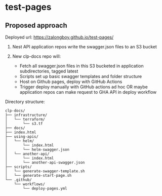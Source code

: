 # test-pages

## Proposed approach

Deployed url: https://zalongboy.github.io/test-pages/

1. Nest API application repos write the swagger.json files to an S3 bucket
2. New clp-docs repo will:

   - Fetch all swagger.json files in this S3 bucketed in application subdirectories, tagged latest
   - Scripts set up basic swagger templates and folder structure
   - Host on Github pages, deploy with GitHub Actions
   - Trigger deploy manually with GitHub actions ad hoc OR maybe application repos can make request to GHA API in deploy workflow

Directory structure:

    clp-docs/
    ├── infrastructure/
    │   └── terraform/
    │       └── s3.tf
    ├── docs/
    ├── index.html
    ├── using-apis/
    │   └── helm/
    │       └── index.html
    │       └── helm-swagger.json
    │   └── another-api/
    │       └── index.html
    │       └── another-api-swagger.json
    ├── scripts/
    │   └── generate-swagger-template.sh
    │   └── generate-start-page.sh
    └── .github/
        └── workflows/
            └── deploy-pages.yml
